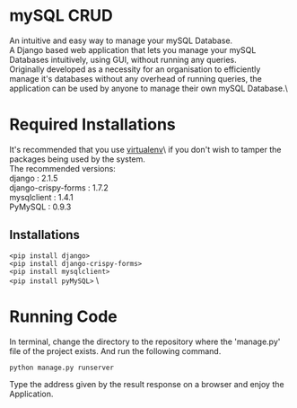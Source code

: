 # mySQL CRUD

An intuitive and easy way to manage your mySQL Database.\
A Django based web application that lets you manage your mySQL Databases intuitively, using GUI, without running any queries. \
Originally developed as a necessity for an organisation to efficiently manage it's databases without any overhead of running
queries, the application can be used by anyone to manage their own mySQL Database.\

# Required Installations
It's recommended that you use [virtualenv](https://docs.python-guide.org/dev/virtualenvs/)\ if you don't wish to tamper the
packages being used by the system.\
The recommended versions: \
django : 2.1.5 \
django-crispy-forms : 1.7.2 \
mysqlclient : 1.4.1 \
PyMySQL : 0.9.3 

## Installations 

`<pip install django>` \
`<pip install django-crispy-forms>` \
`<pip install mysqlclient>` \
`<pip install pyMySQL>`  \

# Running Code
In terminal, change the directory to the repository where the 'manage.py' file of the project exists. And run the following
command.

`python manage.py runserver`

Type the address given by the result response on a browser and enjoy the Application.
